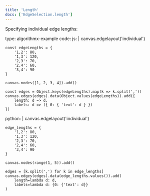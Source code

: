 ```yaml
---
title: 'Length'
docs: ['EdgeSelection.length']
---
```


Specifying individual edge lengths:

<data type='yaml'>
type: algorithmx-example
code:
  js: |
    canvas.edgelayout('individual')
    
    const edgeLengths = {
        '1,2': 80,
        '1,3': 120,
        '2,3': 70,
        '2,4': 60,
        '3,4': 90
    }
    
    canvas.nodes([1, 2, 3, 4]).add()
    
    const edges = Object.keys(edgeLengths).map(k => k.split(','))
    canvas.edges(edges).data(Object.values(edgeLengths)).add({
        length: d => d,
        labels: d => ({ 0: { 'text': d } })
    })
  python: |
    canvas.edgelayout('individual')
    
    edge_lengths = {
        '1,2': 80,
        '1,3': 120,
        '2,3': 70,
        '2,4': 60,
        '3,4': 90
    }
    
    canvas.nodes(range(1, 5)).add()
    
    edges = [k.split(',') for k in edge_lengths]
    canvas.edges(edges).data(edge_lengths.values()).add(
        length=lambda d: d,
        labels=lambda d: {0: {'text': d}}
    )
</data>
